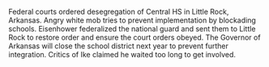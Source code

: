 
Federal courts ordered desegregation of Central HS in Little Rock, Arkansas. Angry white mob tries to prevent implementation by blockading schools. Eisenhower federalized the national guard and sent them to Little Rock to restore order and ensure the court orders obeyed. The Governor of Arkansas will close the school district next year to prevent further integration. Critics of Ike claimed he waited too long to get involved.